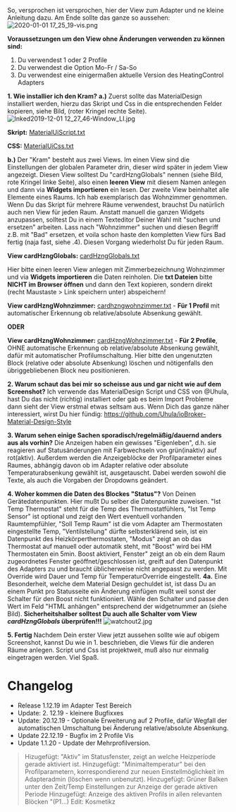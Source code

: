 

So, versprochen ist versprochen, hier der View zum Adapter und ne kleine Anleitung dazu. Am Ende sollte das ganze so aussehen:
![2020-01-01 17_25_19-vis.png](https://github.com/Pittini/iobroker-heatingcontrol-vis/blob/master/admin/preview.png) 

**Voraussetzungen um den View ohne Änderungen verwenden zu können sind:**
1. Du verwendest 1 oder 2 Profile
2. Du verwendest die Option Mo-Fr / Sa-So
3. Du verwendest eine einigermaßen aktuelle Version des HeatingControl Adapters

**1. Wie installier ich den Kram?**
**a.)** Zuerst sollte das MaterialDesign installiert werden, hierzu das Skript und Css in die entsprechenden Felder kopieren, siehe Bild, (roter Kringel rechte Seite).
![Inked2019-12-01 12_27_46-Window_LI.jpg](https://github.com/Pittini/iobroker-heatingcontrol-vis/blob/master/admin/watchout1.jpg) 

**Skript:**
[MaterialUiScript.txt](https://github.com/Pittini/iobroker-heatingcontrol-vis/blob/master/MaterialUiScript.txt) 

**CSS:**
[MaterialUiCss.txt](https://github.com/Pittini/iobroker-heatingcontrol-vis/blob/master/MaterialUiCss.txt) 


**b.)** Der "Kram" besteht aus zwei Views. Im einen View sind die Einstellungen der globalen Parameter drin, dieser wird später in jedem View angezeigt. Diesen View solltest Du "cardHzngGlobals" nennen (siehe Bild, rote Kringel linke Seite), also einen **leeren View** mit diesem Namen anlegen und dann via **Widgets importieren** ein lesen. Der zweite View beinhaltet alle Elemente eines Raums. Ich hab exemplarisch das Wohnzimmer genommen. Wenn Du das Skript für mehrere Räume verwendest, brauchst Du natürlich auch nen View für jeden Raum. Anstatt manuell die ganzen Widgets anzupassen, solltest Du in einem Texteditor Deiner Wahl mit "suchen und ersetzen" arbeiten. Lass nach "Wohnzimmer" suchen und diesen Begriff z.B. mit "Bad" ersetzen, et voila schon haste den kompletten View fürs Bad fertig (naja fast, siehe .4). Diesen Vorgang wiederholst Du für jeden Raum.

**View cardHzngGlobals:** [cardHzngGlobals.txt](https://github.com/Pittini/iobroker-heatingcontrol-vis/blob/master/cardHzngGlobals.txt) 

Hier bitte einen leeren View anlegen mit Zimmerbezeichnung Wohnzimmer und via **Widgets importieren** die Daten reinholen. Die **txt Dateien** bitte **NICHT im Browser öffnen** und dann den Text kopieren, sondern direkt (recht Maustaste > Link speichern unter) abspeichern!

**View cardHzngWohnzimmer:** [cardhzngwohnzimmer.txt](/assets/uploads/files/1579098762124-cardhzngwohnzimmer.txt) - **Für 1 Profil** mit automatischer Erkennung ob relative/absolute Absenkung gewählt.

**ODER**

**View cardHzngWohnzimmer:** [cardHzngWohnzimmer.txt](/assets/uploads/files/1577897111235-cardhzngwohnzimmer.txt)    - **Für 2 Profile**, OHNE automatische Erkennung ob relative/absolute Absenkung gewählt, dafür mit automatischer Profilumschaltung. Hier bitte den ungenutzten Block (relative oder absolute Absenkung) löschen und nötigenfalls den übriggebliebenen Block neu positionieren.


**2. Warum schaut das bei mir so scheisse aus und gar nicht wie auf dem Screenshot?**
Ich verwende das MaterialDesign Script und CSS von @Uhula, hast Du das nicht (richtig) installiert oder gab es beim Import Probleme dann sieht der View erstmal etwas seltsam aus. Wenn Dich das ganze näher interessiert, wirst Du hier fündig: https://github.com/Uhula/ioBroker-Material-Design-Style

**3. Warum sehen einige Sachen sporadisch/regelmäßig/dauernd anders aus als vorhin?**
Die Anzeigen haben ein gewisses "Eigenleben", d.h. sie reagieren auf Statusänderungen mit Farbwechseln von grün(inaktiv) auf rot(aktiv). Außerdem werden die Anzeigeblöcke der Profilparameter eines Raumes, abhängig davon ob im Adapter relative oder absolute Temperaturabsenkung gewählt ist, ausgetauscht. Dabei werden sowohl die Texte, als auch die Vorgaben der Dropdowns geändert.

**4. Woher kommen die Daten des Blockes "Status"?**
Von Deinen Gerätedatenpunkten. Hier mußt Du selber die Datenpunkte zuweisen. "Ist Temp Thermostat" steht für die Temp des Thermostatfühlers, "Ist Temp Sensor" ist optional und zeigt den Wert eventuell vorhanden Raumtempfühler, "Soll Temp Raum" ist die vom Adapter am Thermostaten eingestellte Temp, "Ventilstellung" dürfte selbsterklärend sein, ist ein Datenpunkt des Heizkörperthermostaten, "Modus" zeigt an ob das Thermostat auf manuell oder automatik steht, mit "Boost" wird bei HM Thermostaten ein 5min. Boost aktiviert, Fenster" zeigt an ob ein dem Raum zugeordnetes Fenster geöffnet/geschlossen ist, greift auf den Datenpunkt des Adapters zu und braucht üblicherweise nicht angepasst zu werden. Mit Override wird Dauer und Temp für TemperaturOverride eingestellt.
**4a.** Eine Besonderheit, welche dem Material Design gechuldet ist, ist dass Du an einem Punkt pro Statusseite ein Änderung einfügen mußt weil sonst der Schalter für den Boost nicht funktioniert. Wähle den Schalter und passe den Wert im Feld "HTML anhängen" entsprechend der widgetnummer an (siehe Bild). **Sicherheitshalber solltest Du auch alle Schalter vom View *cardHzngGlobals* überprüfen!!!**
![watchout2.jpg](https://github.com/Pittini/iobroker-heatingcontrol-vis/blob/master/admin/watchout2.jpg) 

**5. Fertig**
Nachdem Dein erster View jetzt aussehen sollte wie auf obigem Screenshot, kannst Du wie in 1. beschrieben, die Views für die anderen Räume anlegen. Script und Css ist projektweit, muß also nur einmalig eingetragen werden. Viel Spaß.

# Changelog

* Release 1.12.19 im Adapter Test Bereich
* Update: 2. 12.19 - kleinere Bugfixxes
* Update: 20.12.19 - Optionale Erweiterung auf 2 Profile, dafür Wegfall der automatischen Umschaltung bei Änderung relative/absolute Absenkung.
* Update 22.12.19 - Bugfix im 2 Profile Vis 
* Update 1.1.20 - Update der Mehrprofilversion. 
> Hizugefügt: "Aktiv" im Statusfenster, zeigt an welche Heizperiode gerade aktiviert ist. 
> Hinzugefügt: "Minimaltemperatur" bei den Profilparametern, korrespondierend zur neuen Einstellmöglichkeit im Adapteradmin (löschen wenn unbenutzt).
> Hinzugefügt: Grüner Balken unter den Zeit/Temp Einstellungen zur Anzeige der gerade aktiven Periode
> Hinzugefügt: Anzeige des aktiven Profils in allen relevanten Blöcken "(P1...)
> Edit: Kosmetikz
